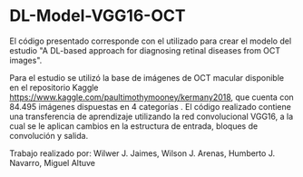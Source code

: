 # DL-Model-VGG16-OCT
El código presentado corresponde con el utilizado para crear el modelo del estudio "A DL-based approach for diagnosing retinal diseases from OCT images".

Para el estudio se utilizó la base de imágenes de OCT macular disponible en el repositorio Kaggle https://www.kaggle.com/paultimothymooney/kermany2018, que cuenta con 84.495 imágenes dispuestas en 4 categorías
. El código realizado contiene una transferencia de aprendizaje utilizando la red convolucional VGG16, a la cual se le aplican cambios en la estructura de entrada, bloques de convolución y salida.

Trabajo realizado por:
Wilwer J. Jaimes,
Wilson J. Arenas,
Humberto J. Navarro,
Miguel Altuve
